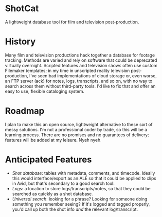 # ShotCat
A lightweight database tool for film and television post-production.

# History
Many film and television productions hack together a database for footage tracking. Methods are varied and rely on software that could be deprecated virtually overnight. Scripted features and television shows often use custom Filemaker templates; in my time in unscripted reality television post-production, I've seen bad implementations of cloud storage or, even worse, an FTP server (ack) for notes, logs, transcripts, and so on, with no way to search across them without third-party tools. I'd like to fix that and offer an easy to use, flexible cataloging system.

# Roadmap
I plan to make this an open source, lightweight alternative to these sort of messy solutions. I'm not a professional
coder by trade, so this will be a learning process. There are no promises and no guarantees of delivery; features will
be added at my leisure. Nyeh nyeh.

# Anticipated Features
* _Shot database_: tables with metadata, comments, and timecode. Ideally this would interface/export as an ALE so that it could be applied to clips in Avid, but that's secondary to a good search tool.
* _Logs_: a location to store logs/transcripts/notes, so that they could be searched as quickly as a shot database.
* _Universal search_: looking for a phrase? Looking for someone doing something you remember seeing? If it's logged and tagged properly, you'd call up both the shot info _and_ the relevant log/transcript.
